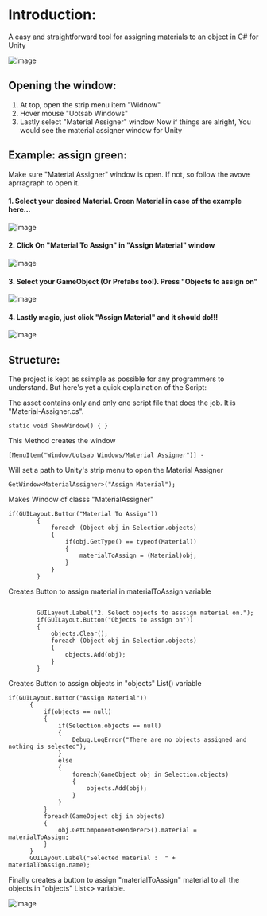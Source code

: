 # Introduction:
A easy and straightforward tool for assigning materials to an object in C# for Unity

![image](https://user-images.githubusercontent.com/59441459/170861023-a555cc16-ee3f-431e-aad8-93ac35317b48.png)


## Opening the window:
1. At top, open the strip menu item "Widnow"
2. Hover mouse "Uotsab Windows"
3. Lastly select "Material Assigner" window
Now if things are alright, You would see the material assigner window for Unity


## Example: assign green:

Make sure "Material Assigner" window is open. If not, so follow the avove aprragraph to open it.

#### 1. Select your desired Material. Green Material in case of the example here...

![image](https://user-images.githubusercontent.com/59441459/170860429-629ed18b-1008-438c-883a-80abafd404e5.png)

#### 2. Click On "Material To Assign" in "Assign Material" window 

![image](https://user-images.githubusercontent.com/59441459/170860477-3f1bee4e-b3e7-469f-9af5-ef48e3d6b5ed.png)

#### 3. Select your GameObject (Or Prefabs too!). Press "Objects to assign on"

![image](https://user-images.githubusercontent.com/59441459/170860610-e4a003aa-546d-4db5-80a3-3e03bb4124b4.png)

#### 4. Lastly magic, just click "Assign Material" and it should do!!!
![image](https://user-images.githubusercontent.com/59441459/170860856-4dc161c0-7fdd-43ad-b602-0db70b47d6f2.png)



## Structure:

The project is kept as ssimple as possible for any programmers to understand. But here's yet a quick explaination of the Script:

The asset contains only and only one script file that does the job. It is "Material-Assigner.cs".

```
static void ShowWindow() { }
```
This Method creates the window
```
[MenuItem("Window/Uotsab Windows/Material Assigner")] - 
```
Will set a path to Unity's strip menu to open the Material Assigner
```
GetWindow<MaterialAssigner>("Assign Material");
```
Makes Window of classs "MaterialAssigner"

```
if(GUILayout.Button("Material To Assign"))
        {
            foreach (Object obj in Selection.objects)
            {
                if(obj.GetType() == typeof(Material))
                {
                    materialToAssign = (Material)obj;
                }
            }
        }
```
Creates Button to assign material in materialToAssign variable
```

        GUILayout.Label("2. Select objects to asssign material on.");
        if(GUILayout.Button("Objects to assign on"))
        {
            objects.Clear();
            foreach (Object obj in Selection.objects)
            {
                objects.Add(obj);
            }
        }
 ```
Creates Button to assign objects in "objects" List<GameObject>() variable
  ```
  if(GUILayout.Button("Assign Material"))
        {
            if(objects == null)
            {
                if(Selection.objects == null)
                {
                    Debug.LogError("There are no objects assigned and nothing is selected");
                }
                else
                {
                    foreach(GameObject obj in Selection.objects)
                    {
                        objects.Add(obj);
                    }
                }
            }
            foreach(GameObject obj in objects)
            {
                obj.GetComponent<Renderer>().material = materialToAssign;
            }
        }
        GUILayout.Label("Selected material :  " + materialToAssign.name);
  ```
  Finally creates a button to assign "materialToAssign" material to all the objects in "objects" List<> variable.

![image](https://user-images.githubusercontent.com/59441459/170861006-dcf09248-6fd1-453f-b7d9-70b463c25f34.png)
